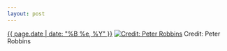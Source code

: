 ```yaml
---
layout: post
---
```


<p>
  <time><a href="/586">{{ page.date | date: "%B %e, %Y" }}</a></time>
  <a href="/586"><img src="{{ site.assets_url }}/586-640.jpg" srcset="{{ site.assets_url }}/586-320.jpg 320w, {{ site.assets_url }}/586-640.jpg 640w, {{ site.assets_url }}/586-960.jpg 960w, {{ site.assets_url }}/586-1280.jpg 1280w" sizes="(min-width: 700px) 50vw, calc(100vw - 2rem)" alt="Credit: Peter Robbins" /></a>
  <span>Credit: Peter Robbins</span>
</p>
